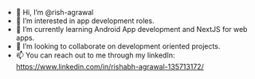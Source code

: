 - 👋 Hi, I’m @rish-agrawal
- 👀 I’m interested in app development roles. 
- 🌱 I’m currently learning Android App development and NextJS for web apps. 
- 💞️ I’m looking to collaborate on development oriented projects.
- 📫 You can reach out to me through my linkedIn: https://www.linkedin.com/in/rishabh-agrawal-135713172/

<!---
rish-agrawal/rish-agrawal is a ✨ special ✨ repository because its `README.md` (this file) appears on your GitHub profile.
You can click the Preview link to take a look at your changes.
--->
